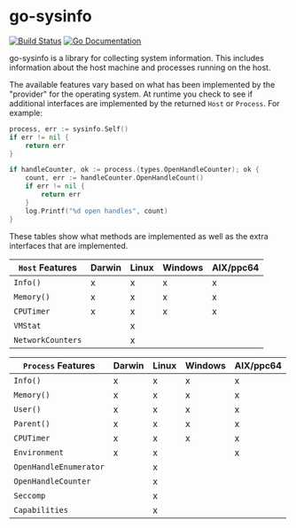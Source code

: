 # go-sysinfo

[![Build Status](https://beats-ci.elastic.co/job/Library/job/go-sysinfo-mbp/job/master/badge/icon)](https://beats-ci.elastic.co/job/Library/job/go-sysinfo-mbp/job/master/)
[![Go Documentation](http://img.shields.io/badge/go-documentation-blue.svg?style=flat-square)][godocs]

[travis]: http://travis-ci.org/elastic/go-sysinfo
[godocs]: http://godoc.org/github.com/elastic/go-sysinfo

go-sysinfo is a library for collecting system information. This includes
information about the host machine and processes running on the host.

The available features vary based on what has been implemented by the "provider"
for the operating system. At runtime you check to see if additional interfaces
are implemented by the returned `Host` or `Process`. For example:

```go
process, err := sysinfo.Self()
if err != nil {
	return err
}

if handleCounter, ok := process.(types.OpenHandleCounter); ok {
	count, err := handleCounter.OpenHandleCount()
	if err != nil {
		return err
	}
	log.Printf("%d open handles", count)
}
```

These tables show what methods are implemented as well as the extra interfaces
that are implemented.

| `Host` Features  | Darwin | Linux | Windows | AIX/ppc64 |
|------------------|--------|-------|---------|-----------|
| `Info()`         | x      | x     | x       | x         |
| `Memory()`       | x      | x     | x       | x         |
| `CPUTimer`       | x      | x     | x       | x         |
| `VMStat`         |        | x     |         |           |
| `NetworkCounters`|        | x     |         |           |

| `Process` Features     | Darwin | Linux | Windows | AIX/ppc64 |
|------------------------|--------|-------|---------|-----------|
| `Info()`               | x      | x     | x       | x         |
| `Memory()`             | x      | x     | x       | x         |
| `User()`               | x      | x     | x       | x         |
| `Parent()`             | x      | x     | x       | x         |
| `CPUTimer`             | x      | x     | x       | x         |
| `Environment`          | x      | x     |         | x         |
| `OpenHandleEnumerator` |        | x     |         |           |
| `OpenHandleCounter`    |        | x     |         |           |
| `Seccomp`              |        | x     |         |           |
| `Capabilities`         |        | x     |         |           |
